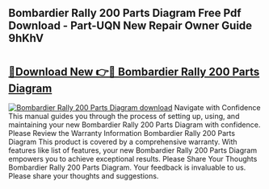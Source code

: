 ## Bombardier Rally 200 Parts Diagram Free Pdf Download - Part-UQN New Repair Owner Guide 9hKhV

# <h2><a href="http://dfmtlu0.blite.top/?on=Bombardier+Rally+200+Parts+Diagram">🔗Download New 👉🔴 Bombardier Rally 200 Parts Diagram</a></h2>

[![Bombardier Rally 200 Parts Diagram download](https://i.imgur.com/lujVjoI.png)](http://dfmtlu0.blite.top/?on=Bombardier+Rally+200+Parts+Diagram)
Navigate with Confidence This manual guides you through the process of setting up, using, and maintaining your new Bombardier Rally 200 Parts Diagram with confidence. Please Review the Warranty Information Bombardier Rally 200 Parts Diagram This product is covered by a comprehensive warranty. With features like list of features, your new Bombardier Rally 200 Parts Diagram empowers you to achieve exceptional results. Please Share Your Thoughts Bombardier Rally 200 Parts Diagram. Your feedback is invaluable to us. Please share your thoughts and suggestions.
